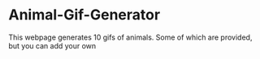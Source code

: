 # Animal-Gif-Generator
This webpage generates 10 gifs of animals. Some of which are provided, but you can add your own
